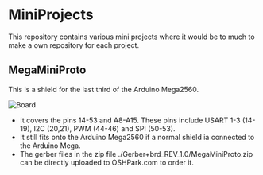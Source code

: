 MiniProjects
============

This repository contains various mini projects where it would be to much to make a own repository for each project.

MegaMiniProto
-------------------------

This is a shield for the last third of the Arduino Mega2560.

![Board](https://raw.github.com/TMuel1123/MiniProjects/master/MegaMiniProto/img.png)

* It covers the pins 14-53 and A8-A15. These pins include USART 1-3 (14-19), I2C (20,21), PWM (44-46) and SPI (50-53).
* It still fits onto the Arduino Mega2560 if a normal shield ia connected to the Arduino Mega.
* The gerber files in the zip file ./Gerber+brd_REV_1.0/MegaMiniProto.zip can be directly uploaded to OSHPark.com to order it.

